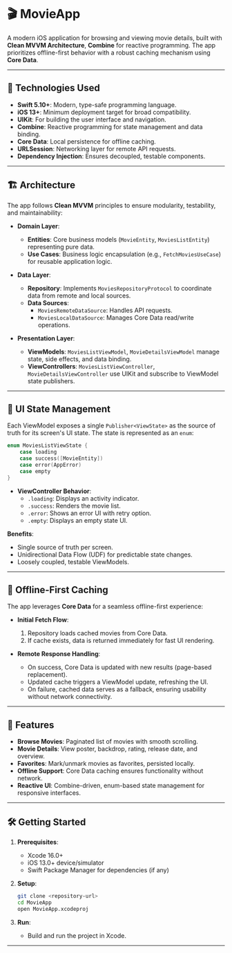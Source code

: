 # 🎬 MovieApp

A modern iOS application for browsing and viewing movie details, built with **Clean MVVM Architecture**, **Combine** for reactive programming. The app prioritizes offline-first behavior with a robust caching mechanism using **Core Data**.

---

## 🚀 Technologies Used

- **Swift 5.10+**: Modern, type-safe programming language.
- **iOS 13+**: Minimum deployment target for broad compatibility.
- **UIKit**: For building the user interface and navigation.
- **Combine**: Reactive programming for state management and data binding.
- **Core Data**: Local persistence for offline caching.
- **URLSession**: Networking layer for remote API requests.
- **Dependency Injection**: Ensures decoupled, testable components.

---

## 🏗️ Architecture

The app follows **Clean MVVM** principles to ensure modularity, testability, and maintainability:

- **Domain Layer**:
  - **Entities**: Core business models (`MovieEntity`, `MoviesListEntity`) representing pure data.
  - **Use Cases**: Business logic encapsulation (e.g., `FetchMoviesUseCase`) for reusable application logic.

- **Data Layer**:
  - **Repository**: Implements `MoviesRepositoryProtocol` to coordinate data from remote and local sources.
  - **Data Sources**:
    - `MoviesRemoteDataSource`: Handles API requests.
    - `MoviesLocalDataSource`: Manages Core Data read/write operations.

- **Presentation Layer**:
  - **ViewModels**: `MoviesListViewModel`, `MovieDetailsViewModel` manage state, side effects, and data binding.
  - **ViewControllers**: `MoviesListViewController`, `MovieDetailsViewController` use UIKit and subscribe to ViewModel state publishers.

---

## 🔄 UI State Management

Each ViewModel exposes a single `Publisher<ViewState>` as the source of truth for its screen's UI state. The state is represented as an `enum`:

```swift
enum MoviesListViewState {
    case loading
    case success([MovieEntity])
    case error(AppError)
    case empty
}
```

- **ViewController Behavior**:
  - `.loading`: Displays an activity indicator.
  - `.success`: Renders the movie list.
  - `.error`: Shows an error UI with retry option.
  - `.empty`: Displays an empty state UI.

**Benefits**:
- Single source of truth per screen.
- Unidirectional Data Flow (UDF) for predictable state changes.
- Loosely coupled, testable ViewModels.

---

## 💾 Offline-First Caching

The app leverages **Core Data** for a seamless offline-first experience:

- **Initial Fetch Flow**:
  1. Repository loads cached movies from Core Data.
  2. If cache exists, data is returned immediately for fast UI rendering.
 
- **Remote Response Handling**:
  - On success, Core Data is updated with new results (page-based replacement).
  - Updated cache triggers a ViewModel update, refreshing the UI.
  - On failure, cached data serves as a fallback, ensuring usability without network connectivity.

---

## 📱 Features

- **Browse Movies**: Paginated list of movies with smooth scrolling.
- **Movie Details**: View poster, backdrop, rating, release date, and overview.
- **Favorites**: Mark/unmark movies as favorites, persisted locally.
- **Offline Support**: Core Data caching ensures functionality without network.
- **Reactive UI**: Combine-driven, enum-based state management for responsive interfaces.

---

## 🛠️ Getting Started

1. **Prerequisites**:
   - Xcode 16.0+
   - iOS 13.0+ device/simulator
   - Swift Package Manager for dependencies (if any)

2. **Setup**:
   ```bash
   git clone <repository-url>
   cd MovieApp
   open MovieApp.xcodeproj
   ```

3. **Run**:
   - Build and run the project in Xcode.
 
---
 
